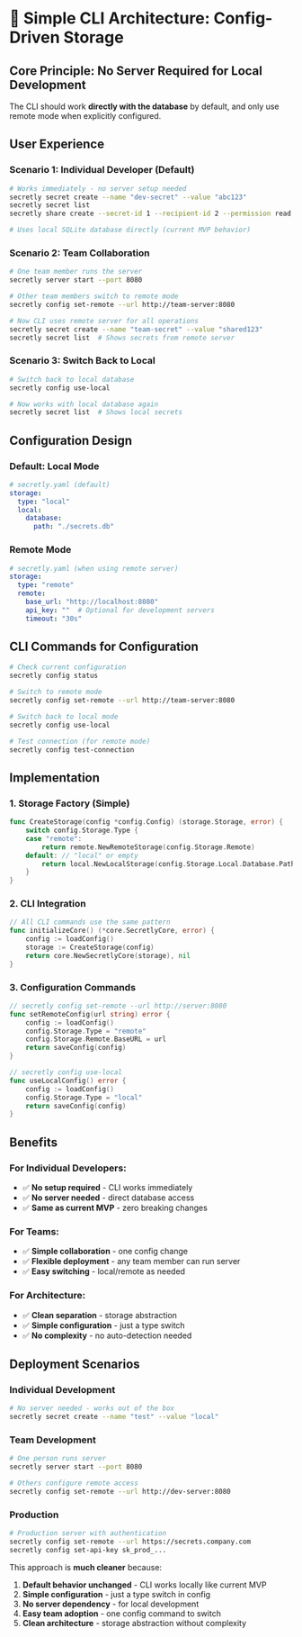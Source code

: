 # 🎯 Simple CLI Architecture: Config-Driven Storage

## **Core Principle: No Server Required for Local Development**

The CLI should work **directly with the database** by default, and only use remote mode when explicitly configured.

## **User Experience**

### **Scenario 1: Individual Developer (Default)**
```bash
# Works immediately - no server setup needed
secretly secret create --name "dev-secret" --value "abc123"
secretly secret list
secretly share create --secret-id 1 --recipient-id 2 --permission read

# Uses local SQLite database directly (current MVP behavior)
```

### **Scenario 2: Team Collaboration**
```bash
# One team member runs the server
secretly server start --port 8080

# Other team members switch to remote mode
secretly config set-remote --url http://team-server:8080

# Now CLI uses remote server for all operations
secretly secret create --name "team-secret" --value "shared123"
secretly secret list  # Shows secrets from remote server
```

### **Scenario 3: Switch Back to Local**
```bash
# Switch back to local database
secretly config use-local

# Now works with local database again
secretly secret list  # Shows local secrets
```

## **Configuration Design**

### **Default: Local Mode**
```yaml
# secretly.yaml (default)
storage:
  type: "local"
  local:
    database:
      path: "./secrets.db"
```

### **Remote Mode**
```yaml
# secretly.yaml (when using remote server)
storage:
  type: "remote"
  remote:
    base_url: "http://localhost:8080"
    api_key: ""  # Optional for development servers
    timeout: "30s"
```

## **CLI Commands for Configuration**

```bash
# Check current configuration
secretly config status

# Switch to remote mode
secretly config set-remote --url http://team-server:8080

# Switch back to local mode  
secretly config use-local

# Test connection (for remote mode)
secretly config test-connection
```

## **Implementation**

### **1. Storage Factory (Simple)**
```go
func CreateStorage(config *config.Config) (storage.Storage, error) {
    switch config.Storage.Type {
    case "remote":
        return remote.NewRemoteStorage(config.Storage.Remote)
    default: // "local" or empty
        return local.NewLocalStorage(config.Storage.Local.Database.Path)
    }
}
```

### **2. CLI Integration**
```go
// All CLI commands use the same pattern
func initializeCore() (*core.SecretlyCore, error) {
    config := loadConfig()
    storage := CreateStorage(config)
    return core.NewSecretlyCore(storage), nil
}
```

### **3. Configuration Commands**
```go
// secretly config set-remote --url http://server:8080
func setRemoteConfig(url string) error {
    config := loadConfig()
    config.Storage.Type = "remote"
    config.Storage.Remote.BaseURL = url
    return saveConfig(config)
}

// secretly config use-local
func useLocalConfig() error {
    config := loadConfig()
    config.Storage.Type = "local"
    return saveConfig(config)
}
```

## **Benefits**

### **For Individual Developers:**
- ✅ **No setup required** - CLI works immediately
- ✅ **No server needed** - direct database access
- ✅ **Same as current MVP** - zero breaking changes

### **For Teams:**
- ✅ **Simple collaboration** - one config change
- ✅ **Flexible deployment** - any team member can run server
- ✅ **Easy switching** - local/remote as needed

### **For Architecture:**
- ✅ **Clean separation** - storage abstraction
- ✅ **Simple configuration** - just a type switch
- ✅ **No complexity** - no auto-detection needed

## **Deployment Scenarios**

### **Individual Development**
```bash
# No server needed - works out of the box
secretly secret create --name "test" --value "local"
```

### **Team Development**
```bash
# One person runs server
secretly server start --port 8080

# Others configure remote access
secretly config set-remote --url http://dev-server:8080
```

### **Production**
```bash
# Production server with authentication
secretly config set-remote --url https://secrets.company.com
secretly config set-api-key sk_prod_...
```

This approach is **much cleaner** because:
1. **Default behavior unchanged** - CLI works locally like current MVP
2. **Simple configuration** - just a type switch in config
3. **No server dependency** - for local development
4. **Easy team adoption** - one config command to switch
5. **Clean architecture** - storage abstraction without complexity